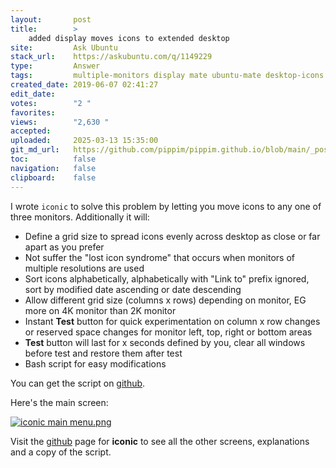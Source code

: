 ```yaml
---
layout:       post
title:        >
    added display moves icons to extended desktop
site:         Ask Ubuntu
stack_url:    https://askubuntu.com/q/1149229
type:         Answer
tags:         multiple-monitors display mate ubuntu-mate desktop-icons iconic
created_date: 2019-06-07 02:41:27
edit_date:    
votes:        "2 "
favorites:    
views:        "2,630 "
accepted:     
uploaded:     2025-03-13 15:35:00
git_md_url:   https://github.com/pippim/pippim.github.io/blob/main/_posts/2019/2019-06-07-added-display-moves-icons-to-extended-desktop.md
toc:          false
navigation:   false
clipboard:    false
---
```


I wrote `iconic` to solve this problem by letting you move icons to any one of three monitors. Additionally it will:

- Define a grid size to spread icons evenly across desktop as close or far apart as you prefer
- Not suffer the "lost icon syndrome" that occurs when monitors of multiple resolutions are used
- Sort icons alphabetically, alphabetically with "Link to" prefix ignored, sort by modified date ascending or date descending
- Allow different grid size (columns x rows) depending on monitor, EG more on 4K monitor than 2K monitor
- Instant **Test** button for quick experimentation on column x row changes or reserved space changes for monitor left, top, right or bottom areas
- **Test** button will last for x seconds defined by you, clear all windows before test and restore them after test
- Bash script for easy modifications

You can get the script on [github][1].

Here's the main screen:

[![iconic main menu.png][2]][2]

Visit the [github][1] page for **iconic** to see all the other screens, explanations and a copy of the script.


  [1]: https://github.com/WinEunuuchs2Unix/iconic
  [2]: https://pippim.github.io/assets/img/posts/2019/Q45Pz.png

